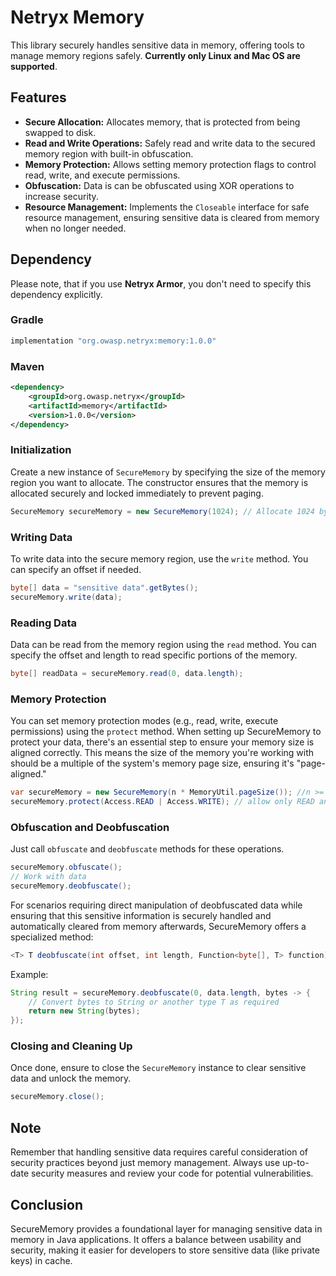 # Netryx Memory

This library securely handles sensitive data in memory, offering tools to manage memory regions safely.
**Currently only Linux and Mac OS are supported**.

## Features
- **Secure Allocation:** Allocates memory, that is protected from being swapped to disk.
- **Read and Write Operations:** Safely read and write data to the secured memory region with built-in obfuscation.
- **Memory Protection:** Allows setting memory protection flags to control read, write, and execute permissions.
- **Obfuscation:** Data is can be obfuscated using XOR operations to increase security.
- **Resource Management:** Implements the `Closeable` interface for safe resource management, ensuring sensitive data is cleared from memory when no longer needed.

## Dependency
Please note, that if you use **Netryx Armor**, you don't need to specify this dependency explicitly.
### Gradle
```groovy
implementation "org.owasp.netryx:memory:1.0.0"
```
### Maven
```xml
<dependency>
    <groupId>org.owasp.netryx</groupId>
    <artifactId>memory</artifactId>
    <version>1.0.0</version>
</dependency>
```

### Initialization
Create a new instance of `SecureMemory` by specifying the size of the memory region you want to allocate. The constructor ensures that the memory is allocated securely and locked immediately to prevent paging.

```java
SecureMemory secureMemory = new SecureMemory(1024); // Allocate 1024 bytes
```

### Writing Data
To write data into the secure memory region, use the `write` method. You can specify an offset if needed.

```java
byte[] data = "sensitive data".getBytes();
secureMemory.write(data);
```

### Reading Data
Data can be read from the memory region using the `read` method. You can specify the offset and length to read specific portions of the memory.

```java
byte[] readData = secureMemory.read(0, data.length);
```

### Memory Protection
You can set memory protection modes (e.g., read, write, execute permissions) using the `protect` method.
When setting up SecureMemory to protect your data, there's an essential step to ensure your memory size is aligned correctly. This means the size of the memory you're working with should be a multiple of the system's memory page size, ensuring it's "page-aligned."

```java
var secureMemory = new SecureMemory(n * MemoryUtil.pageSize()); //n >= 1
secureMemory.protect(Access.READ | Access.WRITE); // allow only READ and WRITE operations
```

### Obfuscation and Deobfuscation
Just call `obfuscate` and `deobfuscate` methods for these operations.

```java
secureMemory.obfuscate();
// Work with data
secureMemory.deobfuscate();
```

For scenarios requiring direct manipulation of deobfuscated data while ensuring that this sensitive information is securely handled and automatically cleared from memory afterwards, SecureMemory offers a specialized method:
```java
<T> T deobfuscate(int offset, int length, Function<byte[], T> function)
```

Example:
```java
String result = secureMemory.deobfuscate(0, data.length, bytes -> {
    // Convert bytes to String or another type T as required
    return new String(bytes);
});
```

### Closing and Cleaning Up
Once done, ensure to close the `SecureMemory` instance to clear sensitive data and unlock the memory.

```java
secureMemory.close();
```

## Note
Remember that handling sensitive data requires careful consideration of security practices beyond just memory management. Always use up-to-date security measures and review your code for potential vulnerabilities.

## Conclusion
SecureMemory provides a foundational layer for managing sensitive data in memory in Java applications. It offers a balance between usability and security, making it easier for developers to store sensitive data (like private keys) in cache.